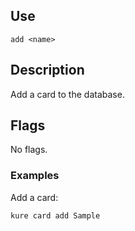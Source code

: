 ## Use

`add <name>`

## Description

Add a card to the database.

## Flags

No flags.

### Examples

Add a card:
```
kure card add Sample
```